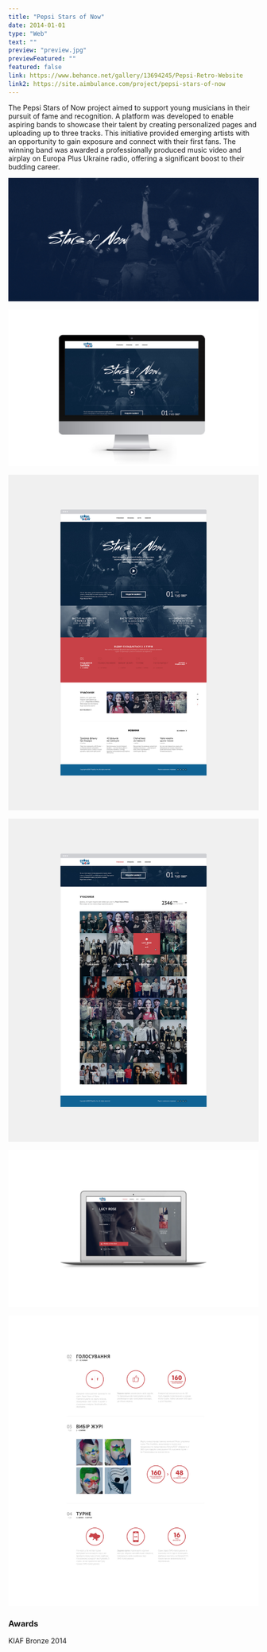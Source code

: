 ```yaml
---
title: "Pepsi Stars of Now"
date: 2014-01-01
type: "Web"
text: ""
preview: "preview.jpg"
previewFeatured: ""
featured: false
link: https://www.behance.net/gallery/13694245/Pepsi-Retro-Website
link2: https://site.aimbulance.com/project/pepsi-stars-of-now
---
```

<div class="description">

The Pepsi Stars of Now project aimed to support young musicians in their pursuit of fame and recognition. A platform was developed to enable aspiring bands to showcase their talent by creating personalized pages and uploading up to three tracks. This initiative provided emerging artists with an opportunity to gain exposure and connect with their first fans. The winning band was awarded a professionally produced music video and airplay on Europa Plus Ukraine radio, offering a significant boost to their budding career.

</div>

![](1.jpg)

![](2.jpg)

![](3.jpg)

![](4.jpg)

![](5.jpg)

![](6.jpg)

### Awards
KIAF Bronze 2014
